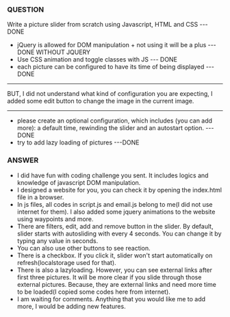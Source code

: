 ### QUESTION
Write a picture slider from scratch using Javascript, HTML and CSS  --- DONE
- jQuery is allowed for DOM manipulation + not using it will be a plus --- DONE WITHOUT JQUERY
- Use CSS animation and toggle classes with JS  --- DONE
- each picture can be configured to have its time of being displayed --- DONE
********************************************************
BUT, I did not understand what kind of configuration you are expecting, I added some edit button to change the image in the current image. 
********************************************************
- please create an optional configuration, which includes (you can add more): a default time, rewinding the slider and an autostart option. ---DONE
- try to add lazy loading of pictures   ---DONE


### ANSWER
- I did have fun with coding challenge you sent. It includes logics and knowledge of javascript DOM manipulation.
- I designed a website for you, you can check it by opening the index.html file in a browser.
- In js files, all codes in script.js and email.js belong to me(I did not use internet for them). I also added some jquery animations to the website using waypoints and more.
- There are filters, edit, add and remove button in the slider. By default, slider starts with autosliding with every 4 seconds. You can change it by typing any value in seconds.
- You can also use other buttons to see reaction.
- There is a checkbox. If you click it, slider won't start automatically on refresh(localstorage used for that).
- There is also a lazyloading. However, you can see external links after first three pictures. It will be more clear if you slide through those external pictures. Because, they are external links and need more time to be loaded(I copied some codes here from internet).
- I am waiting for comments. Anything that you would like me to add more, I would be adding new features.